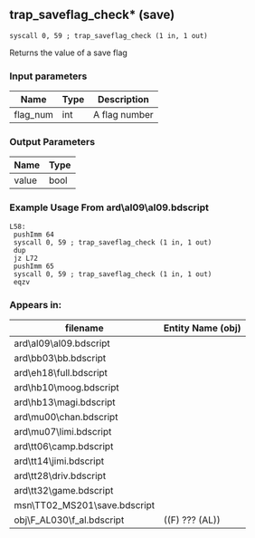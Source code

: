 ## trap_saveflag_check* (save)

`syscall 0, 59 ; trap_saveflag_check (1 in, 1 out)`

Returns the value of a save flag

### Input parameters
| Name | Type | Description
|------|------|------------
| flag_num   | int   | A flag number


### Output Parameters
| Name | Type
|------|-----
| value   | bool   
### Example Usage From ard\al09\al09.bdscript
```plaintext
L58:
 pushImm 64
 syscall 0, 59 ; trap_saveflag_check (1 in, 1 out)
 dup 
 jz L72
 pushImm 65
 syscall 0, 59 ; trap_saveflag_check (1 in, 1 out)
 eqzv
```


### Appears in:
| filename | Entity Name (obj)
|----------|-------------
| ard\al09\al09.bdscript       |           
| ard\bb03\bb.bdscript       |           
| ard\eh18\full.bdscript       |           
| ard\hb10\moog.bdscript       |           
| ard\hb13\magi.bdscript       |           
| ard\mu00\chan.bdscript       |           
| ard\mu07\limi.bdscript       |           
| ard\tt06\camp.bdscript       |           
| ard\tt14\jimi.bdscript       |           
| ard\tt28\driv.bdscript       |           
| ard\tt32\game.bdscript       |           
| msn\TT02_MS201\save.bdscript       |           
| obj\F_AL030\f_al.bdscript       | ((F) ??? (AL))          



